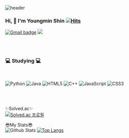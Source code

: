 ![header](https://capsule-render.vercel.app/api?type=waving&color=548294&height=250&section=header&text=%20&fontSize=90)
### Hi, 👋 I'm Youngmin Shin [![Hits](https://hits.seeyoufarm.com/api/count/incr/badge.svg?url=https%3A%2F%2Fgithub.com%2Fuiw6unoh&count_bg=%23FFE2E2&title_bg=%23FFABAB&icon=&icon_color=%23E7E7E7&title=hits&edge_flat=false)](https://hits.seeyoufarm.com)

[![Gmail badge](https://img.shields.io/badge/Gmail-F40D12?style=for-the-flat&logo=gmail&logoColor=white&logowidth=&link=mailto:uiw6unoh@naver.com)](mailto:uiw6unoh@naver.com)
<a href="https://blog.naver.com/uiw6unoh" target="_blank"><img src="https://img.shields.io/badge/Blog-FCF80?style=for-the-flat&logo=blogger&logoColor=white"/></a>


<br/><br/>
 
<h3>💻 Studying 💻</h3>

<br/>

![Python](https://img.shields.io/badge/python-3670A0?style=for-the-badge&logo=python&logoColor=ffdd54) ![Java](https://img.shields.io/badge/java-%23ED8B00.svg?style=for-the-badge&logo=java&logoColor=white) ![HTML5](https://img.shields.io/badge/html5-%23E34F26.svg?style=for-the-badge&logo=html5&logoColor=white) ![C++](https://img.shields.io/badge/c++-%2300599C.svg?style=for-the-badge&logo=c%2B%2B&logoColor=white) ![JavaScript](https://img.shields.io/badge/javascript-%23323330.svg?style=for-the-badge&logo=javascript&logoColor=%23F7DF1E) ![CSS3](https://img.shields.io/badge/css3-%231572B6.svg?style=for-the-badge&logo=css3&logoColor=white) 


<br/><br/>

✨Solved.ac✨ <br/>
[![Solved.ac
프로필](http://mazassumnida.wtf/api/v2/generate_badge?boj={uiw6unoh})](https://solved.ac/{uiw6unoh})

😎My Stats😎 <br/>
![Github Stats](https://github-readme-stats.vercel.app/api?username=uiw6unoh&show_icons=true)
[![Top Langs](https://github-readme-stats.vercel.app/api/top-langs/?username=uiw6unoh)](https://github.com/uiw6unoh/github-readme-stats)
